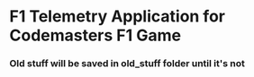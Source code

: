 # F1 Telemetry Application for Codemasters F1 Game

### Old stuff will be saved in **old_stuff** folder until it's not
